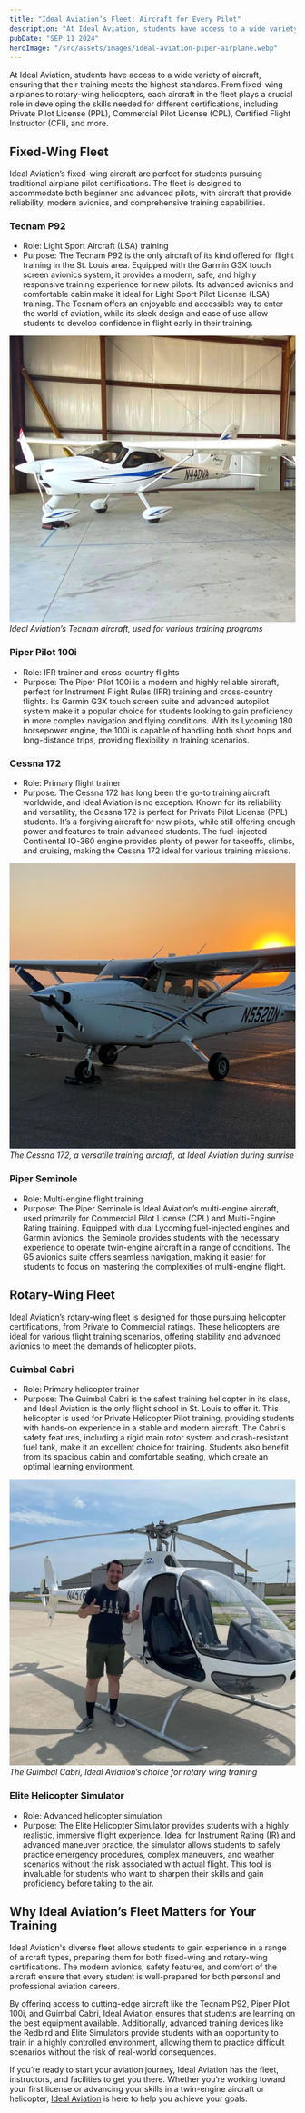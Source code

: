 ```yaml
---
title: "Ideal Aviation’s Fleet: Aircraft for Every Pilot"
description: "At Ideal Aviation, students have access to a wide variety of aircraft, ensuring that their training meets the highest standards. From fixed-wing airplanes to rotary-wing helicopters, each aircraft in the fleet plays a crucial role in developing the skills needed for different certifications, including Private Pilot License (PPL), Commercial Pilot License (CPL), Certified Flight Instructor (CFI), and more."
pubDate: "SEP 11 2024"
heroImage: "/src/assets/images/ideal-aviation-piper-airplane.webp"
---
```


At Ideal Aviation, students have access to a wide variety of aircraft, ensuring that their training meets the highest standards. From fixed-wing airplanes to rotary-wing helicopters, each aircraft in the fleet plays a crucial role in developing the skills needed for different certifications, including Private Pilot License (PPL), Commercial Pilot License (CPL), Certified Flight Instructor (CFI), and more.

## Fixed-Wing Fleet

Ideal Aviation’s fixed-wing aircraft are perfect for students pursuing traditional airplane pilot certifications. The fleet is designed to accommodate both beginner and advanced pilots, with aircraft that provide reliability, modern avionics, and comprehensive training capabilities.

### Tecnam P92

- Role: Light Sport Aircraft (LSA) training
- Purpose: The Tecnam P92 is the only aircraft of its kind offered for flight training in the St. Louis area. Equipped with the Garmin G3X touch screen avionics system, it provides a modern, safe, and highly responsive training experience for new pilots. Its advanced avionics and comfortable cabin make it ideal for Light Sport Pilot License (LSA) training. The Tecnam offers an enjoyable and accessible way to enter the world of aviation, while its sleek design and ease of use allow students to develop confidence in flight early in their training.

![Tecnam aircraft inside a hangar at Ideal Aviation.](../../assets/images/ideal-aviation-technam-aircraft.webp)
_Ideal Aviation’s Tecnam aircraft, used for various training programs_

### Piper Pilot 100i

- Role: IFR trainer and cross-country flights
- Purpose: The Piper Pilot 100i is a modern and highly reliable aircraft, perfect for Instrument Flight Rules (IFR) training and cross-country flights. Its Garmin G3X touch screen suite and advanced autopilot system make it a popular choice for students looking to gain proficiency in more complex navigation and flying conditions. With its Lycoming 180 horsepower engine, the 100i is capable of handling both short hops and long-distance trips, providing flexibility in training scenarios.

### Cessna 172

- Role: Primary flight trainer
- Purpose: The Cessna 172 has long been the go-to training aircraft worldwide, and Ideal Aviation is no exception. Known for its reliability and versatility, the Cessna 172 is perfect for Private Pilot License (PPL) students. It’s a forgiving aircraft for new pilots, while still offering enough power and features to train advanced students. The fuel-injected Continental IO-360 engine provides plenty of power for takeoffs, climbs, and cruising, making the Cessna 172 ideal for various training missions.

![Cessna 172 parked on the tarmac during sunrise at Ideal Aviation.](../../assets/images/ideal-aviation-cessna-172.webp)
_The Cessna 172, a versatile training aircraft, at Ideal Aviation during sunrise_

### Piper Seminole

- Role: Multi-engine flight training
- Purpose: The Piper Seminole is Ideal Aviation’s multi-engine aircraft, used primarily for Commercial Pilot License (CPL) and Multi-Engine Rating training. Equipped with dual Lycoming fuel-injected engines and Garmin avionics, the Seminole provides students with the necessary experience to operate twin-engine aircraft in a range of conditions. The G5 avionics suite offers seamless navigation, making it easier for students to focus on mastering the complexities of multi-engine flight.

## Rotary-Wing Fleet

Ideal Aviation’s rotary-wing fleet is designed for those pursuing helicopter certifications, from Private to Commercial ratings. These helicopters are ideal for various flight training scenarios, offering stability and advanced avionics to meet the demands of helicopter pilots.

### Guimbal Cabri

- Role: Primary helicopter trainer
- Purpose: The Guimbal Cabri is the safest training helicopter in its class, and Ideal Aviation is the only flight school in St. Louis to offer it. This helicopter is used for Private Helicopter Pilot training, providing students with hands-on experience in a stable and modern aircraft. The Cabri's safety features, including a rigid main rotor system and crash-resistant fuel tank, make it an excellent choice for training. Students also benefit from its spacious cabin and comfortable seating, which create an optimal learning environment.

![A pilot stands next to a Guimbal Cabri helicopter at Ideal Aviation.](../../assets/images/ideal-aviation-guimbal-cabri.webp)
_The Guimbal Cabri, Ideal Aviation’s choice for rotary wing training_

### Elite Helicopter Simulator

- Role: Advanced helicopter simulation
- Purpose: The Elite Helicopter Simulator provides students with a highly realistic, immersive flight experience. Ideal for Instrument Rating (IR) and advanced maneuver practice, the simulator allows students to safely practice emergency procedures, complex maneuvers, and weather scenarios without the risk associated with actual flight. This tool is invaluable for students who want to sharpen their skills and gain proficiency before taking to the air.

## Why Ideal Aviation’s Fleet Matters for Your Training

Ideal Aviation's diverse fleet allows students to gain experience in a range of aircraft types, preparing them for both fixed-wing and rotary-wing certifications. The modern avionics, safety features, and comfort of the aircraft ensure that every student is well-prepared for both personal and professional aviation careers.

By offering access to cutting-edge aircraft like the Tecnam P92, Piper Pilot 100i, and Guimbal Cabri, Ideal Aviation ensures that students are learning on the best equipment available. Additionally, advanced training devices like the Redbird and Elite Simulators provide students with an opportunity to train in a highly controlled environment, allowing them to practice difficult scenarios without the risk of real-world consequences.

If you’re ready to start your aviation journey, Ideal Aviation has the fleet, instructors, and facilities to get you there. Whether you’re working toward your first license or advancing your skills in a twin-engine aircraft or helicopter, [Ideal Aviation](https://idealaviationstl.com/contact) is here to help you achieve your goals.
